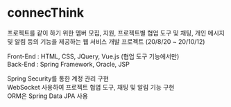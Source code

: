 # connecThink
프로젝트를 같이 하기 위한 멤버 모집, 지원, 프로젝트별 협업 도구 및 채팅, 개인 메시지 및 알림 등의 기능을 제공하는 웹 서비스 개발 프로젝트 (20/8/20 ~ 20/10/12)

Front-End : HTML, CSS, JQuery, Vue.js (협업 도구 기능에서만)  
Back-End : Spring Framework, Oracle, JSP  

Spring Security를 통한 계정 관리 구현  
WebSocket 사용하여 프로젝트 협엽 도구, 채팅 및 알림 기능 구현  
ORM은 Spring Data JPA 사용  
